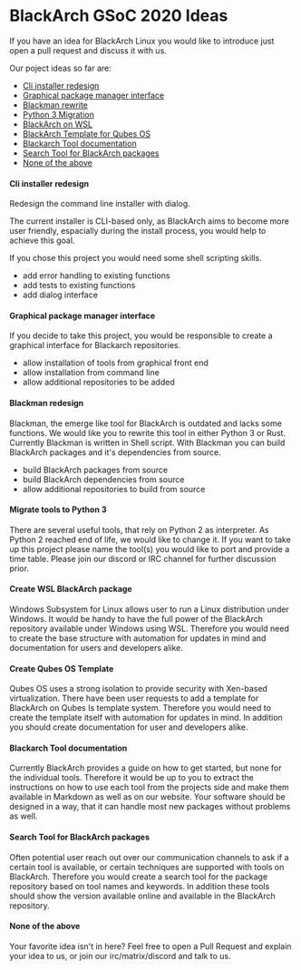# BlackArch GSoC 2020 Ideas

If you have an idea for BlackArch Linux you would like to
introduce just open a pull request and discuss it with us.


Our poject ideas so far are:

- [Cli installer redesign](#cli-installer)
- [Graphical package manager interface](#graphical-package-manager-interface)
- [Blackman rewrite](#blackman-redesign)
- [Python 3 Migration](#migrate-tools-to-python-3)
- [BlackArch on WSL](#create-wsl-blackarch-package)
- [BlackArch Template for Qubes OS](#create-qubes-os-template)
- [Blackarch Tool documentation](#blackarch-tool-documentation)
- [Search Tool for BlackArch packages](#search-tool-for-blackarch-packages)
- [None of the above](#none-of-the-above)

#### Cli installer redesign

Redesign the command line installer with dialog.

The current installer is CLI-based only, as BlackArch aims to become
more user friendly, espacially during the install process, you would help
to achieve this goal.

If you chose this project you would need some shell scripting skills.
- add error handling to existing functions
- add tests to existing functions
- add dialog interface

#### Graphical package manager interface

If you decide to take this project, you would be responsible to create a graphical interface for Blackarch repositories.
- allow installation of tools from graphical front end
- allow installation from command line
- allow additional repositories to be added

#### Blackman redesign

Blackman, the emerge like tool for BlackArch is outdated and lacks some functions.
We would like you to rewrite this tool in either Python 3 or Rust.
Currently Blackman is written in Shell script.
With Blackman you can build BlackArch packages and it's dependencies from source.

- build BlackArch packages from source
- build BlackArch dependencies from source
- allow additional repositories to build from source

#### Migrate tools to Python 3

There are several useful tools, that rely on Python 2 as interpreter.
As Python 2 reached end of life, we would like to change it.
If you want to take up this project please name the tool(s) you would like to
port and provide a time table. Please join our discord or IRC channel for
further discussion prior.


#### Create WSL BlackArch package

Windows Subsystem for Linux allows user to run a Linux distribution under Windows. 
It would be handy to have the full power of the BlackArch repository available under Windows using WSL.
Therefore you would need to create the base structure with automation for updates in mind and documentation for users and developers alike.

#### Create Qubes OS Template

Qubes OS uses a strong isolation to provide security with Xen-based virtualization. There have been user requests to add a template for BlackArch on Qubes Is template system.
Therefore you would need to create the template itself with automation for updates in mind. In addition you should create documentation for user and developers alike.


#### Blackarch Tool documentation

Currently BlackArch provides a guide on how to get started, but none for the individual tools. 
Therefore it would be up to you to extract the instructions on how to use each tool from the projects side and make them available in Markdown as well as on our website. Your software should be designed in a way, that it can handle most new packages without problems as well.


#### Search Tool for BlackArch packages

Often potential user reach out over our communication channels to ask if a certain tool is available, or certain techniques are supported with tools on BlackArch.
Therefore you would create a search tool for the package repository based on tool names and keywords.
In addition these tools should show the version available online and available in the BlackArch repository.

#### None of the above
Your favorite idea isn't in here? Feel free to open a Pull Request and explain your idea to us, or join our irc/matrix/discord and talk to us.
